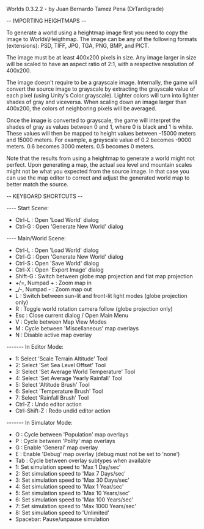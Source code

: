 Worlds 0.3.2.2 - by Juan Bernardo Tamez Pena (DrTardigrade)


-- IMPORTING HEIGHTMAPS --

To generate a world using a heightmap image first you need to copy the image to Worlds\\Heigthmap. The image can be any of the following formats (extensions): PSD, TIFF, JPG, TGA, PNG, BMP, and PICT.

The image must be at least 400x200 pixels in size. Any image larger in size will be scaled to have an aspect ratio of 2:1, with a respective resolution of 400x200.

The image doesn't require to be a grayscale image. Internally, the game will convert the source image to grayscale by extracting the grayscale value of each pixel (using Unity's Color.grayscale). Lighter colors will turn into lighter shades of gray and viceversa. When scaling down an image larger than 400x200, the colors of neighboring pixels will be averaged.

Once the image is converted to grayscale, the game will interpret the shades of gray as values between 0 and 1, where 0 is black and 1 is white. These values will then be mapped to height values between -15000 meters and 15000 meters. For example, a grayscale value of 0.2 becomes -9000 meters. 0.6 becomes 3000 meters. 0.5 becomes 0 meters.

Note that the results from using a heightmap to generate a world might not perfect. Upon generating a map, the actual sea level and mountain scales might not be what you expected from the source image. In that case you can use the map editor to correct and adjust the generated world map to better match the source.


-- KEYBOARD SHORTCUTS --

---- Start Scene:

- Ctrl-L : Open 'Load World' dialog
- Ctrl-G : Open 'Generate New World' dialog

---- Main/World Scene:

- Ctrl-L : Open 'Load World' dialog
- Ctrl-G : Open 'Generate New World' dialog
- Ctrl-S : Open 'Save World' dialog
- Ctrl-X : Open 'Export Image' dialog
- Shift-G : Switch between globe map projection and flat map projection
- +/=, Numpad + : Zoom map in
- \_/-, Numpad - : Zoom map out
- L : Switch between sun-lit and front-lit light modes (globe projection only)
- R : Toggle world rotation camera follow (globe projection only)
- Esc : Close current dialog / Open Main Menu
- V : Cycle between Map View Modes
- M : Cycle between 'Miscellaneous' map overlays
- N : Disable active map overlay

------- In Editor Mode:

- 1: Select 'Scale Terrain Altitude' Tool
- 2: Select 'Set Sea Level Offset' Tool
- 3: Select 'Set Average World Temperature' Tool
- 4: Select 'Set Average Yearly Rainfall' Tool
- 5: Select 'Altitude Brush' Tool
- 6: Select 'Temperature Brush' Tool
- 7: Select 'Rainfall Brush' Tool
- Ctrl-Z : Undo editor action
- Ctrl-Shift-Z : Redo undid editor action

------- In Simulator Mode:

- O : Cycle between 'Population' map overlays
- P : Cycle between 'Polity' map overlays
- G : Enable 'General' map overlay
- E : Enable 'Debug' map overlay (debug must not be set to 'none')
- Tab : Cycle between overlay subtypes when available
- 1: Set simulation speed to 'Max 1 Day/sec'
- 2: Set simulation speed to 'Max 7 Days/sec'
- 3: Set simulation speed to 'Max 30 Days/sec'
- 4: Set simulation speed to 'Max 1 Year/sec'
- 5: Set simulation speed to 'Max 10 Years/sec'
- 6: Set simulation speed to 'Max 100 Years/sec'
- 7: Set simulation speed to 'Max 1000 Years/sec'
- 8: Set simulation speed to 'Unlimited'
- Spacebar: Pause/unpause simulation
